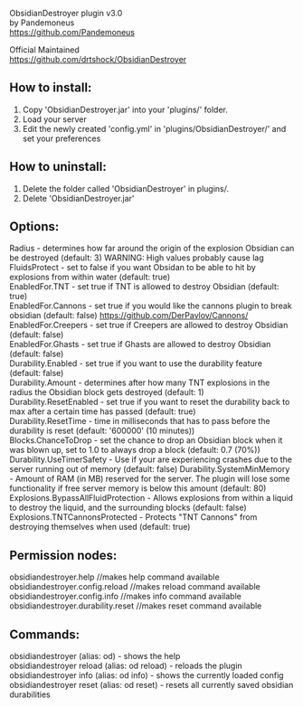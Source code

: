 ObsidianDestroyer plugin v3.0<br>
by Pandemoneus<br>
https://github.com/Pandemoneus<br>

Official Maintained<br>
https://github.com/drtshock/ObsidianDestroyer

How to install:
----------------
1. Copy 'ObsidianDestroyer.jar' into your 'plugins/' folder.
2. Load your server
3. Edit the newly created 'config.yml' in 'plugins/ObsidianDestroyer/' and set your preferences

How to uninstall:
-----------------
1. Delete the folder called 'ObsidianDestroyer' in plugins/.
2. Delete 'ObsidianDestroyer.jar'

Options:
-----------------
Radius - determines how far around the origin of the explosion Obsidian can be destroyed (default: 3) WARNING: High values probably cause lag<br>
FluidsProtect - set to false if you want Obsidan to be able to hit by explosions from within water (default: true)<br>
EnabledFor.TNT - set true if TNT is allowed to destroy Obsidian (default: true)<br>
EnabledFor.Cannons - set true if you would like the cannons plugin to break obsidian (default: false) https://github.com/DerPavlov/Cannons/<br>
EnabledFor.Creepers - set true if Creepers are allowed to destroy Obsidian (default: false)<br>
EnabledFor.Ghasts - set true if Ghasts are allowed to destroy Obsidian (default: false)<br>
Durability.Enabled - set true if you want to use the durability feature (default: false)<br>
Durability.Amount - determines after how many TNT explosions in the radius the Obsidian block gets destroyed (default: 1)<br>
Durability.ResetEnabled - set true if you want to reset the durability back to max after a certain time has passed (default: true)<br>
Durability.ResetTime - time in milliseconds that has to pass before the durability is reset (default: '600000' (10 minutes))<br>
Blocks.ChanceToDrop - set the chance to drop an Obsidian block when it was blown up, set to 1.0 to always drop a block (default: 0.7 (70%))
Durability.UseTimerSafety - Use if your are experiencing crashes due to the server running out of memory (default: false)
Durability.SystemMinMemory - Amount of RAM (in MB) reserved for the server.  The plugin will lose some functionality if free server memory is below this amount (default: 80)
Explosions.BypassAllFluidProtection - Allows explosions from within a liquid to destroy the liquid, and the surrounding blocks (default: false)
Explosions.TNTCannonsProtected - Protects "TNT Cannons" from destroying themselves when used (default: true)

Permission nodes:
-----------------
obsidiandestroyer.help //makes help command available<br>
obsidiandestroyer.config.reload //makes reload command available<br>
obsidiandestroyer.config.info //makes info command available<br>
obsidiandestroyer.durability.reset //makes reset command available

Commands:
-----------------
obsidiandestroyer (alias: od) - shows the help<br>
obsidiandestroyer reload (alias: od reload) - reloads the plugin<br>
obsidiandestroyer info (alias: od info) - shows the currently loaded config<br>
obsidiandestroyer reset (alias: od reset) - resets all currently saved obsidian durabilities
